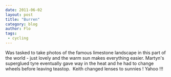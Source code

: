 ```yaml
---
date: 2011-06-02
layout: post
title: "Burren"
category: blog
author: Flo
tags:
 - cycling
---
```


Was tasked to take photos of the famous limestone landscape in this part of the world - just lovely and the warm sun makes everything easier. Martyn's superglued tyre eventually gave way in the heat and he had to change wheels before leaving teastop.  Keith changed lenses to sunnies ! Yahoo !!!
